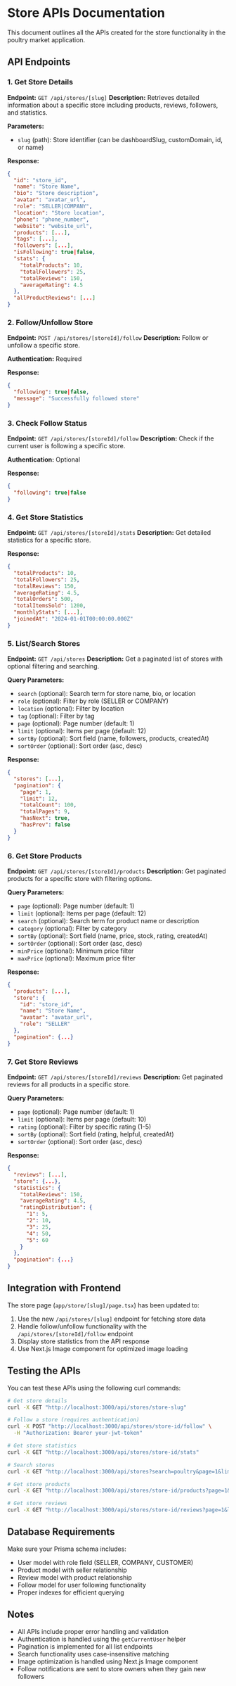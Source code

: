 # Store APIs Documentation

This document outlines all the APIs created for the store functionality in the poultry market application.

## API Endpoints

### 1. Get Store Details
**Endpoint:** `GET /api/stores/[slug]`
**Description:** Retrieves detailed information about a specific store including products, reviews, followers, and statistics.

**Parameters:**
- `slug` (path): Store identifier (can be dashboardSlug, customDomain, id, or name)

**Response:**
```json
{
  "id": "store_id",
  "name": "Store Name",
  "bio": "Store description",
  "avatar": "avatar_url",
  "role": "SELLER|COMPANY",
  "location": "Store location",
  "phone": "phone_number",
  "website": "website_url",
  "products": [...],
  "tags": [...],
  "followers": [...],
  "isFollowing": true|false,
  "stats": {
    "totalProducts": 10,
    "totalFollowers": 25,
    "totalReviews": 150,
    "averageRating": 4.5
  },
  "allProductReviews": [...]
}
```

### 2. Follow/Unfollow Store
**Endpoint:** `POST /api/stores/[storeId]/follow`
**Description:** Follow or unfollow a specific store.

**Authentication:** Required

**Response:**
```json
{
  "following": true|false,
  "message": "Successfully followed store"
}
```

### 3. Check Follow Status
**Endpoint:** `GET /api/stores/[storeId]/follow`
**Description:** Check if the current user is following a specific store.

**Authentication:** Optional

**Response:**
```json
{
  "following": true|false
}
```

### 4. Get Store Statistics
**Endpoint:** `GET /api/stores/[storeId]/stats`
**Description:** Get detailed statistics for a specific store.

**Response:**
```json
{
  "totalProducts": 10,
  "totalFollowers": 25,
  "totalReviews": 150,
  "averageRating": 4.5,
  "totalOrders": 500,
  "totalItemsSold": 1200,
  "monthlyStats": [...],
  "joinedAt": "2024-01-01T00:00:00.000Z"
}
```

### 5. List/Search Stores
**Endpoint:** `GET /api/stores`
**Description:** Get a paginated list of stores with optional filtering and searching.

**Query Parameters:**
- `search` (optional): Search term for store name, bio, or location
- `role` (optional): Filter by role (SELLER or COMPANY)
- `location` (optional): Filter by location
- `tag` (optional): Filter by tag
- `page` (optional): Page number (default: 1)
- `limit` (optional): Items per page (default: 12)
- `sortBy` (optional): Sort field (name, followers, products, createdAt)
- `sortOrder` (optional): Sort order (asc, desc)

**Response:**
```json
{
  "stores": [...],
  "pagination": {
    "page": 1,
    "limit": 12,
    "totalCount": 100,
    "totalPages": 9,
    "hasNext": true,
    "hasPrev": false
  }
}
```

### 6. Get Store Products
**Endpoint:** `GET /api/stores/[storeId]/products`
**Description:** Get paginated products for a specific store with filtering options.

**Query Parameters:**
- `page` (optional): Page number (default: 1)
- `limit` (optional): Items per page (default: 12)
- `search` (optional): Search term for product name or description
- `category` (optional): Filter by category
- `sortBy` (optional): Sort field (name, price, stock, rating, createdAt)
- `sortOrder` (optional): Sort order (asc, desc)
- `minPrice` (optional): Minimum price filter
- `maxPrice` (optional): Maximum price filter

**Response:**
```json
{
  "products": [...],
  "store": {
    "id": "store_id",
    "name": "Store Name",
    "avatar": "avatar_url",
    "role": "SELLER"
  },
  "pagination": {...}
}
```

### 7. Get Store Reviews
**Endpoint:** `GET /api/stores/[storeId]/reviews`
**Description:** Get paginated reviews for all products in a specific store.

**Query Parameters:**
- `page` (optional): Page number (default: 1)
- `limit` (optional): Items per page (default: 10)
- `rating` (optional): Filter by specific rating (1-5)
- `sortBy` (optional): Sort field (rating, helpful, createdAt)
- `sortOrder` (optional): Sort order (asc, desc)

**Response:**
```json
{
  "reviews": [...],
  "store": {...},
  "statistics": {
    "totalReviews": 150,
    "averageRating": 4.5,
    "ratingDistribution": {
      "1": 5,
      "2": 10,
      "3": 25,
      "4": 50,
      "5": 60
    }
  },
  "pagination": {...}
}
```

## Integration with Frontend

The store page (`app/store/[slug]/page.tsx`) has been updated to:
1. Use the new `/api/stores/[slug]` endpoint for fetching store data
2. Handle follow/unfollow functionality with the `/api/stores/[storeId]/follow` endpoint
3. Display store statistics from the API response
4. Use Next.js Image component for optimized image loading

## Testing the APIs

You can test these APIs using the following curl commands:

```bash
# Get store details
curl -X GET "http://localhost:3000/api/stores/store-slug"

# Follow a store (requires authentication)
curl -X POST "http://localhost:3000/api/stores/store-id/follow" \
  -H "Authorization: Bearer your-jwt-token"

# Get store statistics
curl -X GET "http://localhost:3000/api/stores/store-id/stats"

# Search stores
curl -X GET "http://localhost:3000/api/stores?search=poultry&page=1&limit=10"

# Get store products
curl -X GET "http://localhost:3000/api/stores/store-id/products?page=1&limit=12"

# Get store reviews
curl -X GET "http://localhost:3000/api/stores/store-id/reviews?page=1&limit=10"
```

## Database Requirements

Make sure your Prisma schema includes:
- User model with role field (SELLER, COMPANY, CUSTOMER)
- Product model with seller relationship
- Review model with product relationship
- Follow model for user following functionality
- Proper indexes for efficient querying

## Notes

- All APIs include proper error handling and validation
- Authentication is handled using the `getCurrentUser` helper
- Pagination is implemented for all list endpoints
- Search functionality uses case-insensitive matching
- Image optimization is handled using Next.js Image component
- Follow notifications are sent to store owners when they gain new followers
